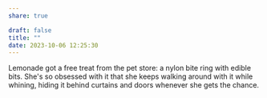 ```yaml
---
share: true

draft: false
title: ""
date: 2023-10-06 12:25:30
---
```


Lemonade got a free treat from the pet store: a nylon bite ring with edible bits. She's so obsessed with it that she keeps walking around with it while whining, hiding it behind curtains and doors whenever she gets the chance.
